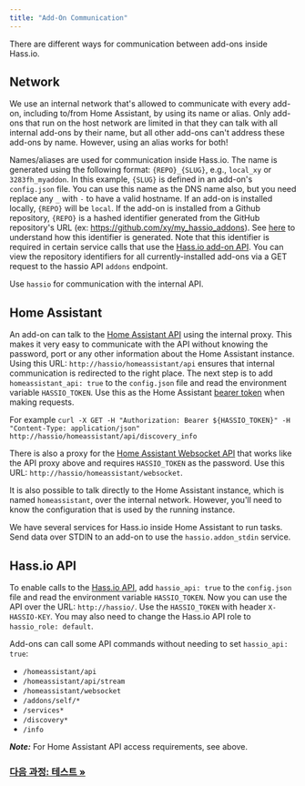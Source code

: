 ```yaml
---
title: "Add-On Communication"
---
```


There are different ways for communication between add-ons inside Hass.io.

## Network

We use an internal network that's allowed to communicate with every add-on, including to/from Home Assistant, by using its name or alias. Only add-ons that run on the host network are limited in that they can talk with all internal add-ons by their name, but all other add-ons can't address these add-ons by name. However, using an alias works for both!

Names/aliases are used for communication inside Hass.io.
The name is generated using the following format: `{REPO}_{SLUG}`, e.g., `local_xy` or `3283fh_myaddon`. In this example, `{SLUG}` is defined in an add-on's `config.json` file. You can use this name as the DNS name also, but you need replace any `_` with `-` to have a valid hostname. If an add-on is installed locally, `{REPO}` will be `local`. If the add-on is installed from a Github repository, `{REPO}` is a hashed identifier generated from the GitHub repository's URL (ex: https://github.com/xy/my_hassio_addons). See [here](https://github.com/home-assistant/hassio/blob/587047f9d648b8491dc8eef17dc6777f81938bfd/hassio/addons/utils.py#L17) to understand how this identifier is generated. Note that this identifier is required in certain service calls that use the [Hass.io add-on API][hassio-addon-api]. You can view the repository identifiers for all currently-installed add-ons via a GET request to the hassio API `addons` endpoint.

Use `hassio` for communication with the internal API.

## Home Assistant

An add-on can talk to the [Home Assistant API][hass-api] using the internal proxy. This makes it very easy to communicate with the API without knowing the password, port or any other information about the Home Assistant instance. Using this URL: `http://hassio/homeassistant/api` ensures that internal communication is redirected to the right place. The next step is to add `homeassistant_api: true` to the `config.json` file and read the environment variable `HASSIO_TOKEN`. Use this as the Home Assistant [bearer token](https://developers.home-assistant.io/docs/en/auth_api.html#making-authenticated-requests) when making requests.

For example `curl -X GET -H "Authorization: Bearer ${HASSIO_TOKEN}" -H "Content-Type: application/json" http://hassio/homeassistant/api/discovery_info`

There is also a proxy for the [Home Assistant Websocket API][hass-websocket] that works like the API proxy above and requires `HASSIO_TOKEN` as the password. Use this URL: `http://hassio/homeassistant/websocket`.

It is also possible to talk directly to the Home Assistant instance, which is named `homeassistant`, over the internal network. However, you'll need to know the configuration that is used by the running instance.

We have several services for Hass.io inside Home Assistant to run tasks. Send data over STDIN to an add-on to use the `hassio.addon_stdin` service.

## Hass.io API

To enable calls to the [Hass.io API][hassio-api], add `hassio_api: true` to the `config.json` file and read the environment variable `HASSIO_TOKEN`. Now you can use the API over the URL: `http://hassio/`. Use the `HASSIO_TOKEN` with header `X-HASSIO-KEY`. You may also need to change the Hass.io API role to `hassio_role: default`.

Add-ons can call some API commands without needing to set `hassio_api: true`:
- `/homeassistant/api`
- `/homeassistant/api/stream`
- `/homeassistant/websocket`
- `/addons/self/*`
- `/services*`
- `/discovery*`
- `/info`

***Note:*** For Home Assistant API access requirements, see above.

[hass-api]: https://www.home-assistant.io/developers/rest_api/
[hass-websocket]: https://www.home-assistant.io/developers/websocket_api/
[hassio-api]: https://github.com/home-assistant/hassio/blob/master/API.md
[hassio-addon-api]: https://github.com/home-assistant/hassio/blob/dev/API.md#restful-for-api-addons



### [다음 과정: 테스트 &raquo;][next-step]

[next-step]: /hassio/hassio_addon_testing/

